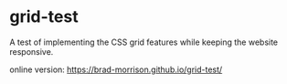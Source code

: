 # grid-test

A test of implementing the CSS grid features while keeping the website responsive.

online version: https://brad-morrison.github.io/grid-test/
